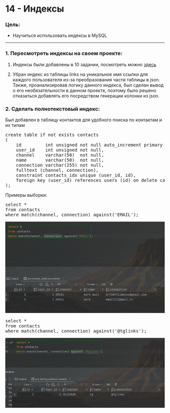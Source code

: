# 14 - Индексы

### Цель:

- Научиться использовать индексы в MySQL

***

### 1. Пересмотреть индексы на своем проекте:

1. Индексы были добавлены в 10 задании, посмотреть можно <a href="../10/script">здесь</a>

2. Убран индекс из таблицы links на уникальное имя ссылки для каждого пользователя из-за преобразования части таблицы в
   json. Также, проанализировав логику данного индекса, был сделан вывод о его необязательности в данном проекте,
   поэтому было решено отказаться добавлять его посредством генерации колонки из json.

### 2. Сделать полнотекстовый индекс:

Был добавлен в таблицу контактов для удобного поиска по контактам и их типам

<pre>
create table if not exists contacts
(
    id         int unsigned not null auto_increment primary key,
    user_id    int unsigned not null,
    channel    varchar(50)  not null,
    name       varchar(50)  not null,
    connection varchar(255) not null,
    fulltext (channel, connection),
    constraint contacts_idx unique (user_id, id),
    foreign key (user_id) references users (id) on delete cascade
);
</pre>

Примеры выборки:

<pre>
select *
from contacts
where match(channel, connection) against('EMAIL');
</pre>

![img.png](img.png)

<pre>
select *
from contacts
where match(channel, connection) against('@tglinks');
</pre>

![img_1.png](img_1.png)